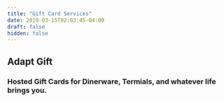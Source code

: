 ```yaml
---
title: "Gift Card Services"
date: 2019-03-15T02:03:45-04:00
draft: false
hidden: false
---
```

## Adapt Gift ##
### Hosted Gift Cards for Dinerware, Termials, and whatever life brings you. ###
